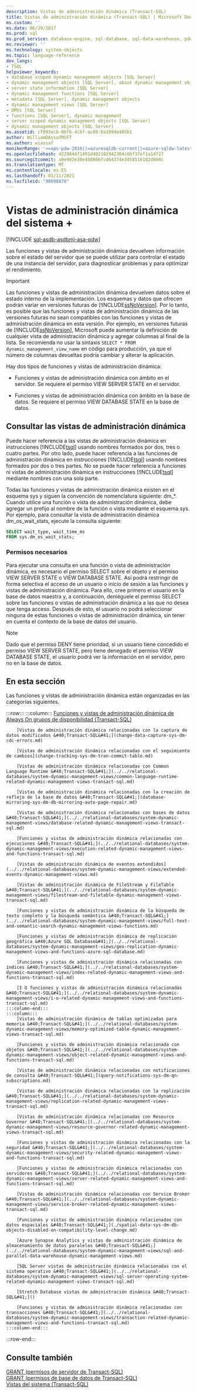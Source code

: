```yaml
---
description: Vistas de administración dinámica (Transact-SQL)
title: Vistas de administración dinámica (Transact-SQL) | Microsoft Docs
ms.custom: ''
ms.date: 06/29/2017
ms.prod: sql
ms.prod_service: database-engine, sql-database, sql-data-warehouse, pdw
ms.reviewer: ''
ms.technology: system-objects
ms.topic: language-reference
dev_langs:
- TSQL
helpviewer_keywords:
- database scoped dynamic management objects [SQL Server]
- dynamic management objects [SQL Server], about dynamic management objects
- server state information [SQL Server]
- dynamic management functions [SQL Server]
- metadata [SQL Server], dynamic management objects
- dynamic management views [SQL Server]
- DMVs [SQL Server]
- functions [SQL Server], dynamic management
- server scoped dynamic management objects [SQL Server]
- dynamic management objects [SQL Server]
ms.assetid: cf893ecb-0bf6-4cbf-ac00-8a1099e405b1
author: WilliamDAssafMSFT
ms.author: wiassaf
monikerRange: '>=aps-pdw-2016||=azuresqldb-current||=azure-sqldw-latest||>=sql-server-2016||>=sql-server-linux-2017||=azuresqldb-mi-current'
ms.openlocfilehash: 422984471491d402102942304c06f37ef1a14727
ms.sourcegitcommit: a9e982e30e458866fcd64374e3458516182d604c
ms.translationtype: MT
ms.contentlocale: es-ES
ms.lasthandoff: 01/11/2021
ms.locfileid: "98098878"
---
```

# <a name="system-dynamic-management-views"></a>Vistas de administración dinámica del sistema +
[!INCLUDE [sql-asdb-asdbmi-asa-pdw](../../includes/applies-to-version/sql-asdb-asdbmi-asa-pdw.md)]

  Las funciones y vistas de administración dinámica devuelven información sobre el estado del servidor que se puede utilizar para controlar el estado de una instancia del servidor, para diagnosticar problemas y para optimizar el rendimiento.  
  
> [!IMPORTANT]  
>  Las funciones y vistas de administración dinámica devuelven datos sobre el estado interno de la implementación. Los esquemas y datos que ofrecen podrán variar en versiones futuras de [!INCLUDE[ssNoVersion](../../includes/ssnoversion-md.md)]. Por lo tanto, es posible que las funciones y vistas de administración dinámica de las versiones futuras no sean compatibles con las funciones y vistas de administración dinámica en esta versión. Por ejemplo, en versiones futuras de [!INCLUDE[ssNoVersion](../../includes/ssnoversion-md.md)], Microsoft puede aumentar la definición de cualquier vista de administración dinámica y agregar columnas al final de la lista. Se recomienda no usar la sintaxis `SELECT * FROM dynamic_management_view_name` en código para producción, ya que el número de columnas devueltas podría cambiar y alterar la aplicación.  
  
 Hay dos tipos de funciones y vistas de administración dinámica:  
  
-   Funciones y vistas de administración dinámica con ámbito en el servidor. Se requiere el permiso VIEW SERVER STATE en el servidor.  
  
-   Funciones y vistas de administración dinámica con ámbito en la base de datos. Se requiere el permiso VIEW DATABASE STATE en la base de datos.  
  
## <a name="querying-dynamic-management-views"></a>Consultar las vistas de administración dinámica  
 Puede hacer referencia a las vistas de administración dinámica en instrucciones [!INCLUDE[tsql](../../includes/tsql-md.md)] usando nombres formados por dos, tres o cuatro partes. Por otro lado, puede hacer referencia a las funciones de administración dinámica en instrucciones [!INCLUDE[tsql](../../includes/tsql-md.md)] usando nombres formados por dos o tres partes. No se puede hacer referencia a funciones ni vistas de administración dinámica en instrucciones [!INCLUDE[tsql](../../includes/tsql-md.md)] mediante nombres con una sola parte.  
  
 Todas las funciones y vistas de administración dinámica existen en el esquema sys y siguen la convención de nomenclatura siguiente: dm_*. Cuando utilice una función o vista de administración dinámica, debe agregar un prefijo al nombre de la función o vista mediante el esquema sys. Por ejemplo, para consultar la vista de administración dinámica dm_os_wait_stats, ejecute la consulta siguiente:  
  
 ```sql
SELECT wait_type, wait_time_ms  
FROM sys.dm_os_wait_stats;  
```  
  
### <a name="required-permissions"></a>Permisos necesarios  
 Para ejecutar una consulta en una función o vista de administración dinámica, es necesario el permiso SELECT sobre el objeto y el permiso VIEW SERVER STATE o VIEW DATABASE STATE. Así podrá restringir de forma selectiva el acceso de un usuario o inicio de sesión a las funciones y vistas de administración dinámica. Para ello, cree primero el usuario en la base de datos maestra y, a continuación, deniéguele el permiso SELECT sobre las funciones o vistas de administración dinámica a las que no desea que tenga acceso. Después de esto, el usuario no podrá seleccionar ninguna de estas funciones o vistas de administración dinámica, sin tener en cuenta el contexto de la base de datos del usuario.  
  
> [!NOTE]  
>  Dado que el permiso DENY tiene prioridad, si un usuario tiene concedido el permiso VIEW SERVER STATE, pero tiene denegado el permiso VIEW DATABASE STATE, el usuario podrá ver la información en el servidor, pero no en la base de datos.  
  
## <a name="in-this-section"></a>En esta sección  
 Las funciones y vistas de administración dinámica están organizadas en las categorías siguientes.  

:::row:::
    :::column:::
        [Funciones y vistas de administración dinámica de Always On grupos de disponibilidad (Transact-SQL)](../../relational-databases/system-dynamic-management-views/always-on-availability-groups-dynamic-management-views-functions.md)

        [Vistas de administración dinámica relacionadas con la captura de datos modificados &#40;Transact-SQL&#41;](change-data-capture-sys-dm-cdc-errors.md)

        [Vistas de administración dinámica relacionadas con el seguimiento de cambios](change-tracking-sys-dm-tran-commit-table.md)

        [Vistas de administración dinámica relacionadas con Common Language Runtime &#40;Transact-SQL&#41;](../../relational-databases/system-dynamic-management-views/common-language-runtime-related-dynamic-management-views-transact-sql.md)

        [Vistas de administración dinámica relacionadas con la creación de reflejo de la base de datos &#40;Transact-SQL&#41;](database-mirroring-sys-dm-db-mirroring-auto-page-repair.md)

        [Vistas de administración dinámica relacionadas con bases de datos &#40;Transact-SQL&#41;](../../relational-databases/system-dynamic-management-views/database-related-dynamic-management-views-transact-sql.md)

        [Funciones y vistas de administración dinámica relacionadas con ejecuciones &#40;Transact-SQL&#41;](../../relational-databases/system-dynamic-management-views/execution-related-dynamic-management-views-and-functions-transact-sql.md)

        [Vistas de administración dinámica de eventos extendidos](../../relational-databases/system-dynamic-management-views/extended-events-dynamic-management-views.md)

        [Vistas de administración dinámica de FileStream y FileTable &#40;Transact-SQL&#41;](../../relational-databases/system-dynamic-management-views/filestream-and-filetable-dynamic-management-views-transact-sql.md)

        [Funciones y vistas de administración dinámica de la búsqueda de texto completo y la búsqueda semántica &#40;Transact-SQL&#41;](../../relational-databases/system-dynamic-management-views/full-text-and-semantic-search-dynamic-management-views-functions.md)

        [Funciones y vistas de administración dinámica de replicación geográfica &#40;Azure SQL Database&#41;](../../relational-databases/system-dynamic-management-views/geo-replication-dynamic-management-views-and-functions-azure-sql-database.md)

        [Funciones y vistas de administración dinámica relacionadas con índices &#40;Transact-SQL&#41;](../../relational-databases/system-dynamic-management-views/index-related-dynamic-management-views-and-functions-transact-sql.md)

        [I O funciones y vistas de administración dinámica relacionadas &#40;Transact-SQL&#41;](../../relational-databases/system-dynamic-management-views/i-o-related-dynamic-management-views-and-functions-transact-sql.md)
    :::column-end:::
    :::column:::
        [Vistas de administración dinámica de tablas optimizadas para memoria &#40;Transact-SQL&#41;](../../relational-databases/system-dynamic-management-views/memory-optimized-table-dynamic-management-views-transact-sql.md)

        [Funciones y vistas de administración dinámica relacionada con objetos &#40;Transact-SQL&#41;](../../relational-databases/system-dynamic-management-views/object-related-dynamic-management-views-and-functions-transact-sql.md)

        [Vistas de administración dinámica relacionadas con notificaciones de consulta &#40;Transact-SQL&#41;](query-notifications-sys-dm-qn-subscriptions.md)

        [Vistas de administración dinámica relacionadas con la replicación &#40;Transact-SQL&#41;](../../relational-databases/system-dynamic-management-views/replication-related-dynamic-management-views-transact-sql.md)

        [Vistas de administración dinámica relacionadas con Resource Governor &#40;Transact-SQL&#41;](../../relational-databases/system-dynamic-management-views/resource-governor-related-dynamic-management-views-transact-sql.md)

        [Funciones y vistas de administración dinámica relacionadas con la seguridad &#40;Transact-SQL&#41;](../../relational-databases/system-dynamic-management-views/security-related-dynamic-management-views-and-functions-transact-sql.md)

        [Funciones y vistas de administración dinámica relacionadas con servidores &#40;Transact-SQL&#41;](../../relational-databases/system-dynamic-management-views/server-related-dynamic-management-views-and-functions-transact-sql.md)

        [Vistas de administración dinámica relacionadas con Service Broker &#40;Transact-SQL&#41;](../../relational-databases/system-dynamic-management-views/service-broker-related-dynamic-management-views-transact-sql.md)

        [Funciones y vistas de administración dinámica relacionadas con datos espaciales &#40;Transact-SQL&#41;](./spatial-data-sys-dm-db-objects-disabled-on-compatibility-level-change.md)

        [Azure Synapse Analytics y vistas de administración dinámica de almacenamiento de datos paralelos &#40;Transact-SQL&#41;](../../relational-databases/system-dynamic-management-views/sql-and-parallel-data-warehouse-dynamic-management-views.md)

        [SQL Server vistas de administración dinámica relacionadas con el sistema operativo &#40;Transact-SQL&#41;](../../relational-databases/system-dynamic-management-views/sql-server-operating-system-related-dynamic-management-views-transact-sql.md)

        [Stretch Database vistas de administración dinámica &#40;Transact-SQL&#41;]()

        [Funciones y vistas de administración dinámica relacionadas con transacciones &#40;Transact-SQL&#41;](../../relational-databases/system-dynamic-management-views/transaction-related-dynamic-management-views-and-functions-transact-sql.md)
    :::column-end:::
:::row-end:::

## <a name="see-also"></a>Consulte también  
 [GRANT &#40;permisos de servidor de Transact-SQL&#41;](../../t-sql/statements/grant-server-permissions-transact-sql.md)   
 [GRANT &#40;permisos de base de datos de Transact-SQL&#41;](../../t-sql/statements/grant-database-permissions-transact-sql.md)   
 [Vistas del sistema &#40;Transact-SQL&#41;](../../t-sql/language-reference.md)  
  
